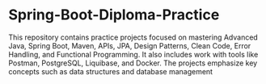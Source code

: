 # Spring-Boot-Diploma-Practice
This repository contains practice projects focused on mastering Advanced Java, Spring Boot, Maven, APIs, JPA, Design Patterns, Clean Code, Error Handling, and Functional Programming. It also includes work with tools like Postman, PostgreSQL, Liquibase, and Docker. The projects emphasize key concepts such as data structures and database management
